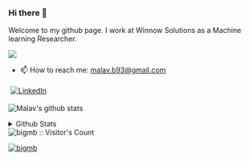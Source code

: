 ### Hi there 👋

Welcome to my github page. I work at Winnow Solutions as a Machine learning Researcher.

![](https://komarev.com/ghpvc/?username=bigmb&color=yellow&style=plastic)

- 📫 How to reach me: malav.b93@gmail.com
<!--
**bigmb/bigmb** is a ✨ _special_ ✨ repository because its `README.md` (this file) appears on your GitHub profile.

Here are some ideas to get you started:

- 🔭 I’m currently working on ...
- 🌱 I’m currently learning ...
- 👯 I’m looking to collaborate on ...
- 🤔 I’m looking for help with ...
- 💬 Ask me about ...
- 📫 How to reach me: ...
- 😄 Pronouns: ...
- ⚡ Fun fact: ...
-->

  <a href="https://www.linkedin.com/in/malav-bateriwala/">
    <img src="https://raw.githubusercontent.com/MikeCodesDotNET/MikeCodesDotNET/a8abbf37441f3253f74ea255a47f289208d7568c/Resources/linkedIn.svg" alt="LinkedIn" style="vertical-align:top; margin:4px">
  </a>

![Malav's github stats](https://github-profile-summary-cards.vercel.app/api/cards/profile-details?username=bigmb&theme=gruvbox)
<!-- 
[![Malav's github stats](https://github-readme-stats-git-masterrstaa-rickstaa.vercel.app/api?username=bigmb&show_icons=true&theme=gruvbox&count_private=true)](https://github.com/anuraghazra/github-readme-stats)
-->

<details>
  <summary>Github Stats</summary>
  <p><img align="left" src="https://github-readme-stats.vercel.app/api/top-langs?username=bigmb&show_icons=true&locale=en&layout=compact&theme=cobalt" alt="bigmb" /></p>

<p>&nbsp;<img align="center" src="https://github-readme-stats.vercel.app/api?username=bigmb&show_icons=true&locale=en&theme=cobalt" alt="bigmb" /></p>

<p><img align="center" src="https://github-readme-streak-stats.herokuapp.com/?user=bigmb&theme=cobalt" alt="bigmb" /></p>
</details>
<img src="https://profile-counter.glitch.me/bigmb/count.svg" alt="bigmb :: Visitor's Count" />

<p align="left"> <a href="https://github.com/ryo-ma/github-profile-trophy"><img src="https://github-profile-trophy.vercel.app/?username=bigmb" alt="bigmb" /></a> </p>
